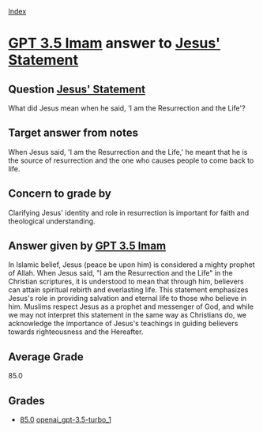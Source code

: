 
[Index](../../../index.md)
# [GPT 3.5 Imam](../../answering_models/GPT_3.5_Imam.md) answer to [Jesus' Statement](../../questions/Jesus'_Statement.md)

## Question [Jesus' Statement](../../questions/Jesus'_Statement.md)
What did Jesus mean when he said, 'I am the Resurrection and the Life'?

## Target answer from notes
When Jesus said, 'I am the Resurrection and the Life,' he meant that he is the source of resurrection and the one who causes people to come back to life.

## Concern to grade by
Clarifying Jesus' identity and role in resurrection is important for faith and theological understanding.

## Answer given by [GPT 3.5 Imam](../../answering_models/GPT_3.5_Imam.md)
In Islamic belief, Jesus (peace be upon him) is considered a mighty prophet of Allah. When Jesus said, "I am the Resurrection and the Life" in the Christian scriptures, it is understood to mean that through him, believers can attain spiritual rebirth and everlasting life. This statement emphasizes Jesus's role in providing salvation and eternal life to those who believe in him. Muslims respect Jesus as a prophet and messenger of God, and while we may not interpret this statement in the same way as Christians do, we acknowledge the importance of Jesus's teachings in guiding believers towards righteousness and the Hereafter.

## Average Grade
85.0

## Grades
 * [85.0](./Jesus'_Statement_grades/openai_gpt-3.5-turbo_1.md) [openai_gpt-3.5-turbo_1](../../answering_models/openai_gpt-3.5-turbo_1.md)
